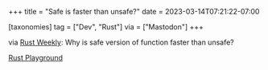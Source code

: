 +++
title = "Safe is faster than unsafe?"
date = 2023-03-14T07:21:22-07:00

[taxonomies]
tag = ["Dev", "Rust"]
via = ["Mastodon"]
+++

via [Rust Weekly](https://mastodon.social/@rust_discussions/110021092996961287): Why is safe version of function faster than unsafe?

<!-- more -->

[Rust Playground](https://play.rust-lang.org/?version=stable&mode=release&edition=2021&gist=50967ef2072076df69fbe8169b26cf3b)
